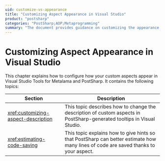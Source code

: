 ```yaml
---
uid: customize-vs-appearance
title: "Customizing Aspect Appearance in Visual Studio"
product: "postsharp"
categories: "PostSharp;AOP;Metaprogramming"
summary: "The document provides guidance on customizing the appearance of custom aspects in Visual Studio Tools for Metalama and PostSharp, including changing descriptions and estimating code savings."
---
```

# Customizing Aspect Appearance in Visual Studio

This chapter explains how to configure how your custom aspects appear in Visual Studio Tools for Metalama and PostSharp. It contains the following topics:

| Section | Description |
|---------|-------------|
| <xref:customizing-aspect-description> | This topic describes how to change the description of custom aspects in PostSharp-generated tooltips in Visual Studio. |
| <xref:estimating-code-saving> | This topic explains how to give hints so that PostSharp can better estimate how many lines of code are saved thanks to your aspect. |

